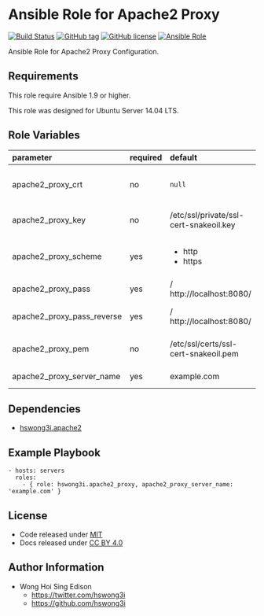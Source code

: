 Ansible Role for Apache2 Proxy
==============================

[![Build Status](https://travis-ci.org/pantarei/ansible-role-apache2-proxy.svg?branch=master)](https://travis-ci.org/pantarei/ansible-role-apache2-proxy)
 [![GitHub tag](https://img.shields.io/github/tag/pantarei/ansible-role-apache2-proxy.svg)](https://github.com/pantarei/ansible-role-apache2-proxy)
 [![GitHub license](https://img.shields.io/github/license/pantarei/ansible-role-apache2-proxy.svg)](https://github.com/pantarei/ansible-role-apache2-proxy/blob/master/LICENSE)
 [![Ansible Role](https://img.shields.io/ansible/role/5974.svg)](https://galaxy.ansible.com/detail#/role/5974)

Ansible Role for Apache2 Proxy Configuration.

Requirements
------------

This role require Ansible 1.9 or higher.

This role was designed for Ubuntu Server 14.04 LTS.

Role Variables
--------------

<table>
<colgroup>
<col width="20%" />
<col width="20%" />
<col width="20%" />
<col width="20%" />
<col width="20%" />
</colgroup>
<thead>
<tr class="header">
<th align="left">parameter</th>
<th align="left">required</th>
<th align="left">default</th>
<th align="left">choices</th>
<th align="left">comments</th>
</tr>
</thead>
<tbody>
<tr class="odd">
<td align="left">apache2_proxy_crt</td>
<td align="left">no</td>
<td align="left"><code>null</code></td>
<td align="left"></td>
<td align="left">Skip if <code>null</code>, or pass value as <code>SSLCertificateChainFile</code> to <a href="https://github.com/pantarei/ansible-role-apache2-proxy/blob/release/1.0.0/templates/etc/apache2/sites-available/default.conf.j2">template</a>.</td>
</tr>
<tr class="even">
<td align="left">apache2_proxy_key</td>
<td align="left">no</td>
<td align="left">/etc/ssl/private/ssl-cert-snakeoil.key</td>
<td align="left"></td>
<td align="left">Pass value as <code>SSLCertificateKeyFile</code> to <a href="https://github.com/pantarei/ansible-role-apache2-proxy/blob/release/1.0.0/templates/etc/apache2/sites-available/default.conf.j2">template</a>.</td>
</tr>
<tr class="odd">
<td align="left">apache2_proxy_scheme</td>
<td align="left">yes</td>
<td align="left"><ul>
<li>http</li>
<li>https</li>
</ul></td>
<td align="left">http</td>
<td align="left">Enable proxy in HTTP mode if <code>http</code>, or enable as Enforced-HTTPS modue if <code>https</code>.</td>
</tr>
<tr class="even">
<td align="left">apache2_proxy_pass</td>
<td align="left">yes</td>
<td align="left">/ http://localhost:8080/</td>
<td align="left"></td>
<td align="left">Pass value as <code>ProxyPass</code> to <a href="https://github.com/pantarei/ansible-role-apache2-proxy/blob/release/1.0.0/templates/etc/apache2/sites-available/default.conf.j2">template</a>.</td>
</tr>
<tr class="odd">
<td align="left">apache2_proxy_pass_reverse</td>
<td align="left">yes</td>
<td align="left">/ http://localhost:8080/</td>
<td align="left"></td>
<td align="left">Pass value as <code>ProxyPassReverse</code> to <a href="https://github.com/pantarei/ansible-role-apache2-proxy/blob/release/1.0.0/templates/etc/apache2/sites-available/default.conf.j2">template</a>.</td>
</tr>
<tr class="even">
<td align="left">apache2_proxy_pem</td>
<td align="left">no</td>
<td align="left">/etc/ssl/certs/ssl-cert-snakeoil.pem</td>
<td align="left"></td>
<td align="left">Pass value as <code>SSLCertificateFile</code> to <a href="https://github.com/pantarei/ansible-role-apache2-proxy/blob/release/1.0.0/templates/etc/apache2/sites-available/default.conf.j2">template</a>.</td>
</tr>
<tr class="odd">
<td align="left">apache2_proxy_server_name</td>
<td align="left">yes</td>
<td align="left">example.com</td>
<td align="left"></td>
<td align="left">Pass value as <code>ServerName</code> to <a href="https://github.com/pantarei/ansible-role-apache2-proxy/blob/release/1.0.0/templates/etc/apache2/sites-available/default.conf.j2">template</a>.</td>
</tr>
</tbody>
</table>

Dependencies
------------

-   [hswong3i.apache2](https://galaxy.ansible.com/detail#/role/5972)

Example Playbook
----------------

    - hosts: servers
      roles:
        - { role: hswong3i.apache2_proxy, apache2_proxy_server_name: 'example.com' }

License
-------

-   Code released under [MIT](https://github.com/hswong3i/ansible-role-apache2-proxy/blob/master/LICENSE)
-   Docs released under [CC BY 4.0](http://creativecommons.org/licenses/by/4.0/)

Author Information
------------------

-   Wong Hoi Sing Edison
    -   <https://twitter.com/hswong3i>
    -   <https://github.com/hswong3i>

